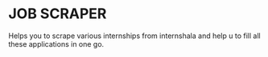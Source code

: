 # JOB SCRAPER

Helps you to scrape various internships from internshala and help u to fill all these applications in one go.
